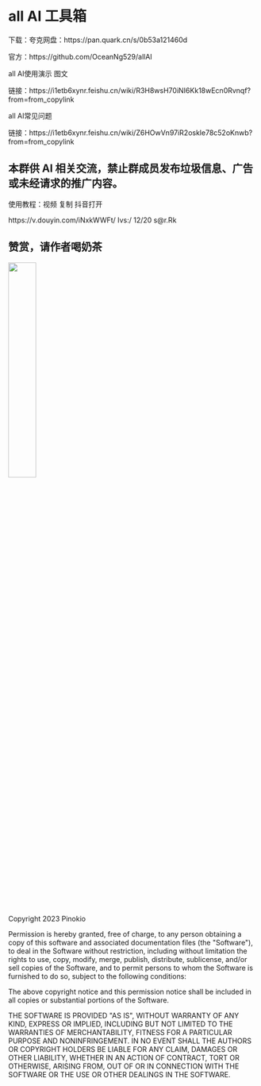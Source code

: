 <h1>all AI 工具箱</h1>

<p>下载：夸克网盘：https://pan.quark.cn/s/0b53a121460d</p>
<p>官方：https://github.com/OceanNg529/allAI</p>
<p>all AI使用演示 图文</p>
<p>链接：https://i1etb6xynr.feishu.cn/wiki/R3H8wsH70iNI6Kk18wEcn0Rvnqf?from=from_copylink</p>
<p>all AI常见问题</p>
<p>链接：https://i1etb6xynr.feishu.cn/wiki/Z6HOwVn97iR2oskle78c52oKnwb?from=from_copylink</p>

<h2>本群供 AI 相关交流，禁止群成员发布垃圾信息、广告或未经请求的推广内容。</h2>
<p>使用教程：视频 复制 抖音打开</p>
<p>https://v.douyin.com/iNxkWWFt/ Ivs:/ 12/20 s@r.Rk</p>

<h2>赞赏，请作者喝奶茶</h2>

<img src="https://github.com/OceanNg529/allAI/assets/49863683/a6bd67da-d1fe-4c2e-9498-5118b06b04a6" width="33.33%">










Copyright 2023 Pinokio

Permission is hereby granted, free of charge, to any person obtaining a copy of this software and associated documentation files (the "Software"), to deal in the Software without restriction, including without limitation the rights to use, copy, modify, merge, publish, distribute, sublicense, and/or sell copies of the Software, and to permit persons to whom the Software is furnished to do so, subject to the following conditions:

The above copyright notice and this permission notice shall be included in all copies or substantial portions of the Software.

THE SOFTWARE IS PROVIDED "AS IS", WITHOUT WARRANTY OF ANY KIND, EXPRESS OR IMPLIED, INCLUDING BUT NOT LIMITED TO THE WARRANTIES OF MERCHANTABILITY, FITNESS FOR A PARTICULAR PURPOSE AND NONINFRINGEMENT. IN NO EVENT SHALL THE AUTHORS OR COPYRIGHT HOLDERS BE LIABLE FOR ANY CLAIM, DAMAGES OR OTHER LIABILITY, WHETHER IN AN ACTION OF CONTRACT, TORT OR OTHERWISE, ARISING FROM, OUT OF OR IN CONNECTION WITH THE SOFTWARE OR THE USE OR OTHER DEALINGS IN THE SOFTWARE.
